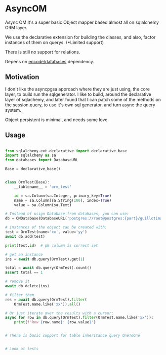 
# AsyncOM

Async OM it's a super basic Object mapper based almost all on sqlalchemy
ORM layer.

We use the declarative extension for building the classes, and also,
factor instances of them on querys. (*Limited support)

There is still no support for relations.

Depens on [encode/databases](https://github.com/encode/databases) dependency.


## Motivation

I don't like the asyncpgsa approach where they are just using,
the core layer, to build run the sqlgenerator. I like to build,
around the declarative layer of sqlachemy, and later found that
I can patch some of the methods on the session.query, to
use it's own sql generator, and turn async the query system.

Object persistent is minimal, and needs some love.


## Usage

```python

from sqlalchemy.ext.declarative import declarative_base
import sqlalchemy as sa
from databases import DatabaseURL

Base = declarative_base()


class OrmTest(Base):
    __tablename__ = 'orm_test'

    id = sa.Column(sa.Integer, primary_key=True)
    name = sa.Column(sa.String(100), index=True)
    value = sa.Column(sa.Text)

# Instead of usign Database from databases, you can use:
db = OMDatabase(DatabaseURL('postgres://root@postgres:{port}/guillotina'))

# instances of the object can be created with:
test = OrmTest(name='xx', value='yy')
await db.add(test)

print(test.id)  # pk column is correct set

# get an instance
ins = await db.query(OrmTest).get(1)

total = await db.query(OrmTest).count()
assert total == 1

# remove it
await db.delete(ins)

# filter them
res = await db.query(OrmTest).filter(
    OrmTest.name.like('xx')).all()

# Or just iterate over the results with a cursor:
async for row in db.query(OrmTest).filter(OrmTest.name.like('xx')):
    print(f'Row {row.name}: {row.value}')


# There is basic support for table inheritance query OneToOne


# Look at tests
```


